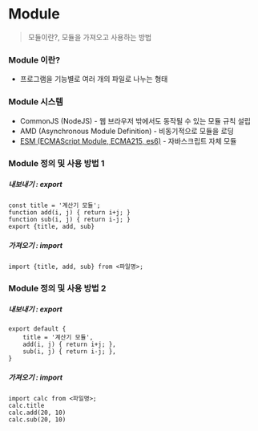 # Module

> 모듈이란?, 모듈을 가져오고 사용하는 방법



### Module 이란?

- 프로그램을 기능별로 여러 개의 파일로 나누는 형태



### Module 시스템

- CommonJS (NodeJS) - 웹 브라우저 밖에서도 동작될 수 있는 모듈 규칙 설립
- AMD (Asynchronous Module Definition) - 비동기적으로 모듈을 로딩
- <u>ESM (ECMAScript Module, ECMA215, es6)</u> - 자바스크립트 자체 모듈



### Module 정의 및 사용 방법 1

##### 내보내기 : export

```
const title = '계산기 모듈';
function add(i, j) { return i+j; }
function sub(i, j) { return i-j; }
export {title, add, sub}
```

##### 가져오기 : import

```
import {title, add, sub} from <파일명>;
```



### Module 정의 및 사용 방법 2

##### 내보내기 : export

```vue
export default {
	title = '계산기 모듈',
	add(i, j) { return i+j; },
	sub(i, j) { return i-j; },
}
```

##### 가져오기 : import

```
import calc from <파일명>;
calc.title
calc.add(20, 10)
calc.sub(20, 10)
```


